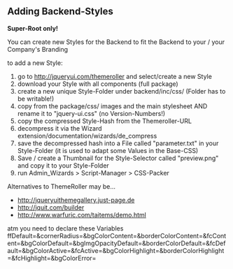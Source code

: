 ## Adding Backend-Styles

**Super-Root only!**

You can create new Styles for the Backend to fit the Backend to your / your Company's Branding

to add a new Style:

1. go to http://jqueryui.com/themeroller and select/create a new Style
2. download your Style with all components (full package)
3. create a new unique Style-Folder under backend/inc/css/ (Folder has to be writable!)
4. copy from the package/css/ images and the main stylesheet AND rename it to "jquery-ui.css" (no Version-Numbers!)
5. copy the compressed Style-Hash from the Themeroller-URL
6. decompress it via the Wizard extension/documentation/wizards/de_compress
7. save the decompressed hash into a File called "parameter.txt" in your Style-Folder (it is used to adapt some Values in the Base-CSS)
8. Save / create a Thumbnail for the Style-Selector called "preview.png" and copy it to your Style-Folder
9. run Admin_Wizards > Script-Manager > CSS-Packer

Alternatives to ThemeRoller may be...

* http://jqueryuithemegallery.just-page.de
* http://jquit.com/builder
* http://www.warfuric.com/taitems/demo.html

atm you need to declare these Variables 
 ffDefault=&cornerRadius=&bgColorContent=&borderColorContent=&fcContent=&bgColorDefault=&bgImgOpacityDefault=&borderColorDefault=&fcDefault=&bgColorActive=&fcActive=&bgColorHighlight=&borderColorHighlight=&fcHighlight=&bgColorError=

